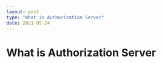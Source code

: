 ```yaml
---
layout: post
type: "What is Authorization Server"
date: 2021-05-24
---
```


# What is Authorization Server